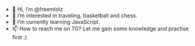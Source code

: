 - 👋 Hi, I’m @freemlolz
- 👀 I’m interested in traveling, basketball and chess.
- 🌱 I’m currently learning JavaScript.
- 📫 How to reach me on TG? Let me gain some knowledge and practise first :)

<!---
freemlolz/freemlolz is a ✨ special ✨ repository because its `README.md` (this file) appears on your GitHub profile.
You can click the Preview link to take a look at your changes.
--->

